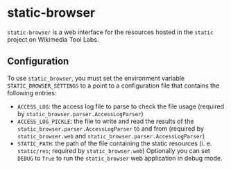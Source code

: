 # static-browser

`static-browser` is a web interface for the resources hosted in the `static`
project on Wikimedia Tool Labs.

## Configuration

To use `static_browser`, you must set the environment variable `STATIC_BROWSER_SETTINGS` to
a point to a configuration file that contains the following entries:
 - `ACCESS_LOG`: the access log file to parse to check the file usage (required by
   `static_browser.parser.AccessLogParser`)
 - `ACCESS_LOG_PICKLE`: the file to write and read the results of the
   `static_browser.parser.AccessLogParser` to and from (required by `static_browser.web` and
   `static_browser.parser.AccessLogParser`)
 - `STATIC_PATH`: the path of the file containing the static resources (i. e. `static/res`;
   required by `static_browser.web`)
Optionally you can set `DEBUG` to `True` to run the `static_browser` web application in debug
mode.
